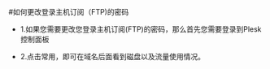 <!-- --- tag: plesk FTP 虚拟主机 -->
<!-- --- title: 如何更改登录主机订阅（FTP)的密码 -->
#如何更改登录主机订阅（FTP)的密码

*    1.如果您需要更改您登录主机订阅(FTP)的密码，那么首先您需要登录到Plesk控制面板

*    2.点击常用，即可在域名后面看到磁盘以及流量使用情况。